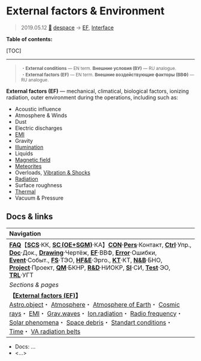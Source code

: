 # External factors & Environment
> 2019.05.12 [🚀](../index/index.md) [despace](index.md) → [EF](ef.md), [Interface](interface.md)

**Table of contents:**

[TOC]

---

> <small> ・**External conditions** — EN term. **Внешние условия (ВУ)** — RU analogue.<br> ・**External factors (EF)** — EN term. **Внешние воздействующие факторы (ВВФ)** — RU analogue.</small>

**External factors (EF)** — mechanical, climatical, biological factors, ionizing radiation, outer environment during the operations, including such as:

   - Acoustic influence
   - Atmosphere & Winds
   - Dust
   - Electric discharges
   - [EMI](emi.md)
   - Gravity
   - [Illumination](illum.md)
   - Liquids
   - [Magnetic field](mag_field.md)
   - [Meteorites](aob.md)
   - Overloads, [Vibration & Shocks](vibration.md)
   - [Radiation](ion_rad.md)
   - Surface roughness
   - [Thermal](tcs.md)
   - Vacuum & Pressure



## Docs & links
|Navigation|
|:-|
|**[FAQ](faq.md)**【**[SCS](scs.md)**·КК, **[SC (OE+SGM)](sc.md)**·КА】**[CON](contact.md)·[Pers](person.md)**·Контакт, **[Ctrl](control.md)**·Упр., **[Doc](doc.md)**·Док., **[Drawing](drawing.md)**·Чертёж, **[EF](ef.md)**·ВВФ, **[Error](error.md)**·Ошибки, **[Event](event.md)**·Событ., **[FS](fs.md)**·ТЭО, **[HF&E](hfe.md)**·Эрго., **[KT](kt.md)**·КТ, **[N&B](nnb.md)**·БНО, **[Project](project.md)**·Проект, **[QM](qm.md)**·БКНР, **[R&D](rnd.md)**·НИОКР, **[SI](si.md)**·СИ, **[Test](test.md)**·ЭО, **[TRL](trl.md)**·УГТ|
|*Sections & pages*|
|**【[External factors (EF)](ef.md)】**<br> [Astro.object](aob.md)・ [Atmosphere](atmosphere.md)・ [Atmosphere of Earth](earth.md)・ [Cosmic rays](ion_rad.md)・ [EMI](emi.md)・ [Grav.waves](gravwave.md)・ [Ion.radiation](ion_rad.md)・ [Radio frequency](comms.md)・ [Solar phenomena](solar_ph.md)・ [Space debris](sdeb.md)・ [Standart conditions](sctp.md)・ [Time](time.md)・ [VA radiation belts](ion_rad.md)|

   - Docs: …
   - <…>
